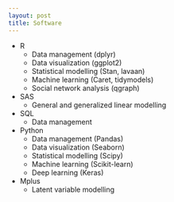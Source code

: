 ```yaml
---
layout: post
title: Software
---
```


<ul>
  <li>R
    <ul>
      <li>Data management (dplyr)</li>
      <li>Data visualization (ggplot2)</li>
      <li>Statistical modelling (Stan, lavaan)</li>
      <li>Machine learning (Caret, tidymodels)</li>
      <li>Social network analysis (qgraph)</li>
   </ul>
  </li>
  <li>SAS
    <ul>
      <li>General and generalized linear modelling</li>
    </ul>
  </li>
    <li>SQL
    <ul>
      <li>Data management</li>
    </ul>
  </li>
    <li>Python
    <ul>
      <li>Data management (Pandas)</li>
      <li>Data visualization (Seaborn)</li>
      <li>Statistical modelling (Scipy)</li>
      <li>Machine learning (Scikit-learn)</li>
      <li>Deep learning (Keras)</li>
   </ul>
  </li>
   <li>Mplus
    <ul>
      <li>Latent variable modelling</li>
    </ul>
  </li>
 </ul>
